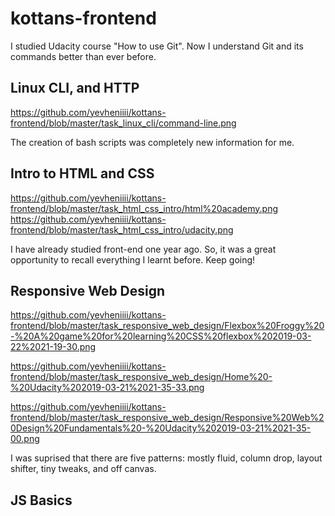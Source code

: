 # kottans-frontend

I studied Udacity course "How to use Git".
Now I understand Git and its commands better than ever before.

## Linux CLI, and HTTP

https://github.com/yevheniiii/kottans-frontend/blob/master/task_linux_cli/command-line.png

The creation of bash scripts was completely new information for me.

## Intro to HTML and CSS

https://github.com/yevheniiii/kottans-frontend/blob/master/task_html_css_intro/html%20academy.png
https://github.com/yevheniiii/kottans-frontend/blob/master/task_html_css_intro/udacity.png

I have already studied front-end one year ago.
So, it was a great opportunity to recall everything I learnt before.
Keep going!

## Responsive Web Design

https://github.com/yevheniiii/kottans-frontend/blob/master/task_responsive_web_design/Flexbox%20Froggy%20-%20A%20game%20for%20learning%20CSS%20flexbox%202019-03-22%2021-19-30.png

https://github.com/yevheniiii/kottans-frontend/blob/master/task_responsive_web_design/Home%20-%20Udacity%202019-03-21%2021-35-33.png

https://github.com/yevheniiii/kottans-frontend/blob/master/task_responsive_web_design/Responsive%20Web%20Design%20Fundamentals%20-%20Udacity%202019-03-21%2021-35-00.png

I was suprised that there are five patterns: mostly fluid, column drop, layout shifter, tiny tweaks, and off canvas.

## JS Basics
